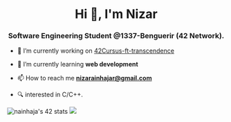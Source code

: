 <h1 align="center">Hi 👋, I'm Nizar</h1>
<h3 align="center">Software Engineering Student @1337-Benguerir (42 Network).</h3>

- 🔭 I’m currently working on [42Cursus-ft-transcendence](https://github.com/nainhaja/42_ft_transcendence)

- 🌱 I’m currently learning **web development**

- 📫 How to reach me **nizarainhajar@gmail.com**

- 🔍 interested in C/C++.

<img src="https://badge.mediaplus.ma/kettlebells/nainhaja" alt="nainhaja's 42 stats"/>
<img src="https://github-readme-stats.vercel.app/api/top-langs/?username=nainhaja&theme=dracula&layout=compact)](https://github.com/nainhaja/github-readme-stats"/>
